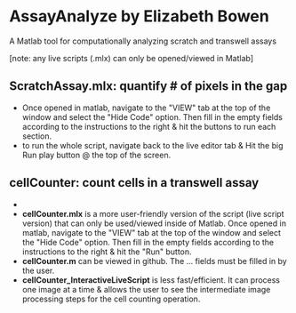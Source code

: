 # AssayAnalyze by Elizabeth Bowen
A Matlab tool for computationally analyzing scratch and transwell assays

[note: any live scripts (.mlx) can only be opened/viewed in Matlab]



## ScratchAssay.mlx: quantify # of pixels in the gap
- Once opened in matlab, navigate to the "VIEW" tab at the top of the window and select the "Hide Code" option. Then fill in the empty fields according to the instructions to the right & hit the buttons to run each section.
- to run the whole script, navigate back to the live editor tab & Hit the big Run play button @ the top of the screen.
  
## cellCounter: count cells in a transwell assay
- 
- **cellCounter.mlx** is a more user-friendly version of the script (live script version) that can only be used/viewed inside of Matlab. Once opened in matlab, navigate to the "VIEW" tab at the top of the window and select the "Hide Code" option. Then fill in the empty fields according to the instructions to the right & hit the "Run" button.
- **cellCounter.m** can be viewed in github. The ... fields must be filled in by the user.
- **cellCounter_InteractiveLiveScript** is less fast/efficient. It can process one image at a time & allows the user to see the intermediate image processing steps for the cell counting operation.
